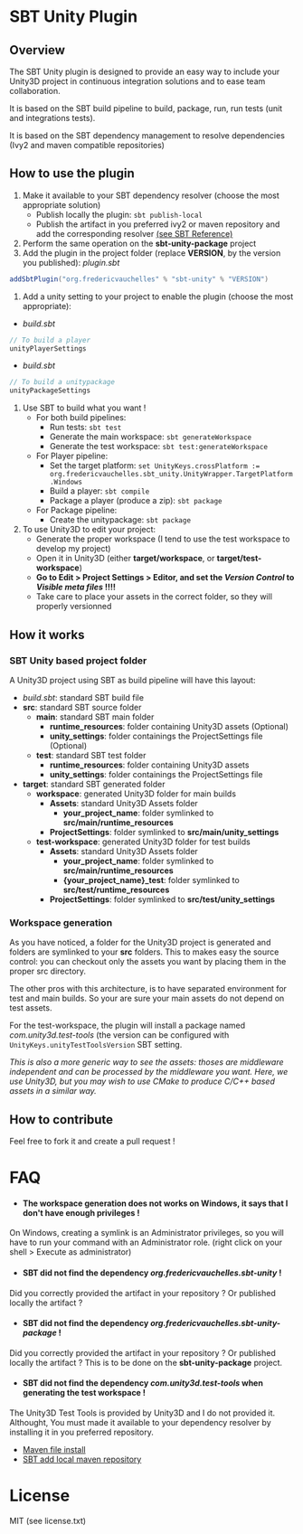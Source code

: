 # SBT Unity Plugin

## Overview

The SBT Unity plugin is designed to provide an easy way to include your Unity3D project in continuous integration solutions and to ease team collaboration.

It is based on the SBT build pipeline to build, package, run, run tests (unit and integrations tests).

It is based on the SBT dependency management to resolve dependencies (Ivy2 and maven compatible repositories)

## How to use the plugin

1. Make it available to your SBT dependency resolver (choose the most appropriate solution)
    - Publish locally the plugin: `sbt publish-local`
    - Publish the artifact in you preferred ivy2 or maven repository and add the  corresponding resolver [(see SBT Reference)](http://www.scala-sbt.org/0.13/docs/Resolvers.html)
1. Perform the same operation on the **sbt-unity-package** project
1. Add the plugin in the project folder (replace **VERSION**, by the version you published):
_plugin.sbt_
```sbt
addSbtPlugin("org.fredericvauchelles" % "sbt-unity" % "VERSION")
```
1. Add a unity setting to your project to enable the plugin (choose the most appropriate):
 - _build.sbt_
```sbt
// To build a player
unityPlayerSettings
```
 - _build.sbt_
```sbt
// To build a unitypackage
unityPackageSettings
```
1. Use SBT to build what you want !
    - For both build pipelines:
        - Run tests: `sbt test`
        - Generate the main workspace: `sbt generateWorkspace`
        - Generate the test workspace: `sbt test:generateWorkspace`
    - For Player pipeline:
        - Set the target platform: `set UnityKeys.crossPlatform := org.fredericvauchelles.sbt_unity.UnityWrapper.TargetPlatform.Windows`
        - Build a player: `sbt compile`
        - Package a player (produce a zip): `sbt package`
    - For Package pipeline:
        - Create the unitypackage: `sbt package`
1. To use Unity3D to edit your project:
    * Generate the proper workspace (I tend to use the test workspace to develop my project)
    * Open it in Unity3D (either **target/workspace**, or **target/test-workspace**)
    * **Go to Edit > Project Settings > Editor, and set the _Version Control_ to _Visible meta files_ !!!!**
    * Take care to place your assets in the correct folder, so they will properly versionned

## How it works

### SBT Unity based project folder

A Unity3D project using SBT as build pipeline will have this layout:

- _build.sbt_: standard SBT build file
- **src**: standard SBT source folder
    - **main**: standard SBT main folder
        - **runtime_resources**: folder containing Unity3D assets (Optional)
        - **unity_settings**: folder containings the ProjectSettings file (Optional)
    - **test**: standard SBT test folder
        - **runtime_resources**: folder containing Unity3D assets
        - **unity_settings**: folder containings the ProjectSettings file
- **target**: standard SBT generated folder
    - **workspace**: generated Unity3D folder for main builds
        - **Assets**: standard Unity3D Assets folder
            - **your_project_name**: folder symlinked to **src/main/runtime_resources**
        - **ProjectSettings**: folder symlinked to **src/main/unity_settings**
    - **test-workspace**: generated Unity3D folder for test builds
        - **Assets**: standard Unity3D Assets folder
            - **your_project_name**: folder symlinked to **src/main/runtime_resources**
            - **{your_project_name}_test**: folder symlinked to **src/test/runtime_resources**
        - **ProjectSettings**: folder symlinked to **src/test/unity_settings**

### Workspace generation

As you have noticed, a folder for the Unity3D project is generated and folders are symlinked to your **src** folders. This to makes easy the source control: you can checkout only the assets you want by placing them in the proper src directory.

The other pros with this architecture, is to have separated environment for test and main builds. So your are sure your main assets do not depend on test assets.

For the test-workspace, the plugin will install a package named _com.unity3d.test-tools_ (the version can be configured with `UnityKeys.unityTestToolsVersion` SBT setting.

_This is also a more generic way to see the assets: thoses are middleware independent and can be processed by the middleware you want. Here, we use Unity3D, but you may wish to use CMake to produce C/C++ based assets in a similar way._

## How to contribute

Feel free to fork it and create a pull request !

# FAQ

- #### The workspace generation does not works on Windows, it says that I don't have enough privileges !

On Windows, creating a symlink is an Administrator privileges, so you will have to run your command with an Administrator role. (right click on your shell > Execute as administrator)

- #### SBT did not find the dependency _org.fredericvauchelles.sbt-unity_ !

Did you correctly provided the artifact in your repository ? Or published locally the artifact ?

- #### SBT did not find the dependency _org.fredericvauchelles.sbt-unity-package_ !

Did you correctly provided the artifact in your repository ? Or published locally the artifact ?
This is to be done on the **sbt-unity-package** project.

- #### SBT did not find the dependency _com.unity3d.test-tools_ when generating the test workspace !

The Unity3D Test Tools is provided by Unity3D and I do not provided it. Althought, You must made it available to your dependency resolver by installing it in you preferred repository.

- [Maven file install](http://maven.apache.org/guides/mini/guide-3rd-party-jars-local.html)
- [SBT add local maven repository](http://www.scala-sbt.org/0.13/tutorial/Library-Dependencies.html)

# License

MIT (see license.txt)
